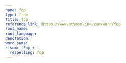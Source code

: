 ```yaml
---
name: fop
type: free
title: fop
reference_link: https://www.etymonline.com/word/fop
root_name: 
root_language: 
denotation: 
word_sums:
- sum: 'Fop + '
  respelling: fop
---
```

